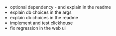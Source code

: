 - optional dependency - and explain in the readme
- explain db choices in the args
- explain db choices in the readme
- implement and test clickhouse
- fix regression in the web ui